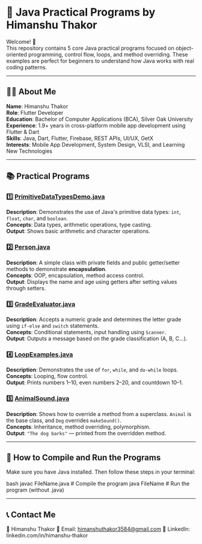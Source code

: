 # 🚀 Java Practical Programs by Himanshu Thakor

Welcome! 👋  
This repository contains 5 core Java practical programs focused on object-oriented programming, control flow, loops, and method overriding. These examples are perfect for beginners to understand how Java works with real coding patterns.

---

## 👨‍💻 About Me

**Name**: Himanshu Thakor  
**Role**: Flutter Developer  
**Education**: Bachelor of Computer Applications (BCA), Silver Oak University  
**Experience**: 1.9+ years in cross-platform mobile app development using Flutter & Dart  
**Skills**: Java, Dart, Flutter, Firebase, REST APIs, UI/UX, GetX  
**Interests**: Mobile App Development, System Design, VLSI, and Learning New Technologies

---

## 📚 Practical Programs

### 1️⃣ [PrimitiveDataTypesDemo.java](./PrimitiveDataTypesDemo.java)
**Description**: Demonstrates the use of Java's primitive data types: `int`, `float`, `char`, and `boolean`.  
**Concepts**: Data types, arithmetic operations, type casting.  
**Output**: Shows basic arithmetic and character operations.

### 2️⃣ [Person.java](./Person.java)
**Description**: A simple class with private fields and public getter/setter methods to demonstrate **encapsulation**.  
**Concepts**: OOP, encapsulation, method access control.  
**Output**: Displays the name and age using getters after setting values through setters.

### 3️⃣ [GradeEvaluator.java](./GradeEvaluator.java)
**Description**: Accepts a numeric grade and determines the letter grade using `if-else` and `switch` statements.  
**Concepts**: Conditional statements, input handling using `Scanner`.  
**Output**: Outputs a message based on the grade classification (A, B, C...).

### 4️⃣ [LoopExamples.java](./LoopExamples.java)
**Description**: Demonstrates the use of `for`, `while`, and `do-while` loops.  
**Concepts**: Looping, flow control.  
**Output**: Prints numbers 1–10, even numbers 2–20, and countdown 10–1.

### 5️⃣ [AnimalSound.java](./AnimalSound.java)
**Description**: Shows how to override a method from a superclass. `Animal` is the base class, and `Dog` overrides `makeSound()`.  
**Concepts**: Inheritance, method overriding, polymorphism.  
**Output**: `"The dog barks"` — printed from the overridden method.

---

## 🧪 How to Compile and Run the Programs

Make sure you have Java installed. Then follow these steps in your terminal:

bash
javac FileName.java    # Compile the program
java FileName          # Run the program (without .java)

------


## 📞 Contact Me
💼 Himanshu Thakor
📧 Email: himanshuthakor3584@gmail.com
🔗 LinkedIn: linkedin.com/in/himanshu-thakor 
